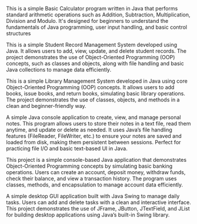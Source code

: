 This is a simple Basic Calculator program written in Java that performs standard arithmetic operations such as Addition, Subtraction, Multiplication, Division and Modulo.
It's designed for beginners to understand the fundamentals of Java programming, user input handling, and basic control structures

This is a simple Student Record Management System developed using Java. It allows users to add, view, update, and delete student records. 
The project demonstrates the use of Object-Oriented Programming (OOP) concepts, such as classes and objects, along with file handling and basic Java collections to manage data efficiently.

This is a simple Library Management System developed in Java using core Object-Oriented Programming (OOP) concepts. 
It allows users to add books, issue books, and return books, simulating basic library operations. 
The project demonstrates the use of classes, objects, and methods in a clean and beginner-friendly way.

A simple Java console application to create, view, and manage personal notes. 
This program allows users to store their notes in a text file, read them anytime, and update or delete as needed.
It uses Java’s file handling features (FileReader, FileWriter, etc.) to ensure your notes are saved and loaded from disk, making them persistent between sessions. 
Perfect for practicing file I/O and basic text-based UI in Java.

This project is a simple console-based Java application that demonstrates Object-Oriented Programming concepts by simulating basic banking operations.
Users can create an account, deposit money, withdraw funds, check their balance, and view a transaction history. 
The program uses classes, methods, and encapsulation to manage account data efficiently.

A simple desktop GUI application built with Java Swing to manage daily tasks. 
Users can add and delete tasks with a clean and interactive interface. 
This project demonstrates the use of JFrame, JButton, JTextField, and JList for building desktop applications using Java’s built-in Swing library.
